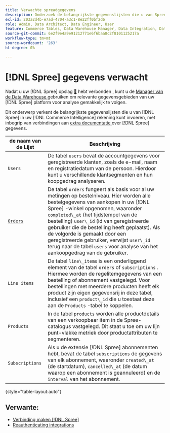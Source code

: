 ```yaml
---
title: Verwachte spreadgegevens
description: Onderzoek de belangrijkste gegevenslijsten die u van Spree in uw  [!DNL Commerce Intelligence]  rekening kunt invoeren.
exl-id: 203a2d4b-e7ad-4704-a3c1-8e22ff0bf2d6
role: Admin, Data Architect, Data Engineer, User
feature: Commerce Tables, Data Warehouse Manager, Data Integration, Data Import/Export
source-git-commit: 6e2f9e4a9e91212771e6f6baa8c2f8101125217a
workflow-type: tm+mt
source-wordcount: '263'
ht-degree: 0%

---
```


# [!DNL Spree] gegevens verwacht

Nadat u uw  [!DNL Spree]  opslag [&#128279;](../../../data-analyst/importing-data/integrations/spree.md) hebt verbonden , kunt u de [ Manager van de Data Warehouse ](../../data-warehouse-mgr/tour-dwm.md) gebruiken om relevante gegevensgebieden van uw [!DNL Spree] platform voor analyse gemakkelijk te volgen.

Dit onderwerp verkent de belangrijkste gegevenslijsten die u van [!DNL Spree] in uw [!DNL Commerce Intelligence] rekening kunt invoeren, met inbegrip van verbindingen aan [ extra documentatie ](https://guides.spreecommerce.org/developer/addresses.html#address) over [!DNL Spree] gegevens.

| **de naam van de Lijst** | **Beschrijving** |
|-----|-----|
| `Users` | De tabel `users` bevat de accountgegevens voor geregistreerde klanten, zoals de e-mail, naam en registratiedatum van de persoon. Hierdoor kunt u verschillende klantsegmenten en hun koopgedrag analyseren. |
| [`Orders`](https://guides.spreecommerce.org/developer/orders.html#overview) | De tabel `orders` fungeert als basis voor al uw metingen op bestelniveau. Hier worden alle bestelgegevens van aankopen in uw [!DNL Spree] -winkel opgenomen, waaronder `completed\_at` (het tijdstempel van de bestelling) `user\_id` (id van geregistreerde gebruiker die de bestelling heeft geplaatst). Als de volgorde is gemaakt door een geregistreerde gebruiker, verwijst `user\_id` terug naar de tabel `users` voor analyse van het aankoopgedrag van de gebruiker. |
| `Line items` | De tabel `line\_items` is een onderliggend element van de tabel `orders` of `subscriptions` . Hiermee worden de regelitemgegevens van een bestelling of abonnement vastgelegd. Voor bestellingen met meerdere producten heeft elk product zijn eigen gegevensrij in deze tabel, inclusief een `product\_id` die u toestaat deze aan de `Products` -tabel te koppelen. |
| `Products` | In de tabel `products` worden alle productdetails van een verkoopbaar item in de Spree-catalogus vastgelegd. Dit staat u toe om uw lijn punt-vlakke metriek door productattributen te segmenteren. |
| `Subscriptions` | Als u de extensie [!DNL Spree] abonnementen hebt, bevat de tabel `subscriptions` de gegevens van elk abonnement, waaronder `created\_at` (de startdatum), `cancelled\_at` (de datum waarop een abonnement is geannuleerd) en de `interval` van het abonnement. |

{style="table-layout:auto"}

## Verwante:

* [Verbinding maken  [!DNL Spree]](../integrations/spree.md)
* [ Reauthenticating integrations ](https://experienceleague.adobe.com/docs/commerce-knowledge-base/kb/how-to/mbi-reauthenticating-integrations.html?lang=nl-NL)
